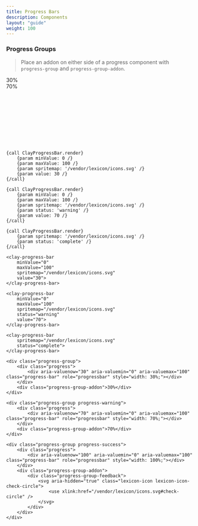 ```yaml
---
title: Progress Bars
description: Components
layout: "guide"
weight: 100
---
```


<article id="progress-groups">

### Progress Groups

> Place an addon on either side of a progress component with `progress-group` and `progress-group-addon`.

<div class="clay-site-mb">
	<div class="progress-group">
		<div class="progress">
			<div aria-valuenow="30" aria-valuemin="0" aria-valuemax="100" class="progress-bar" role="progressbar" style="width: 30%;"></div>
		</div>
		<div class="progress-group-addon">30%</div>
	</div>
</div>
<div class="clay-site-mb">
	<div class="progress-group progress-warning">
		<div class="progress">
			<div aria-valuenow="70" aria-valuemin="0" aria-valuemax="100" class="progress-bar" role="progressbar" style="width: 70%;"></div>
		</div>
		<div class="progress-group-addon">70%</div>
	</div>
</div>
<div class="clay-site-mb">
	<div class="progress-group progress-success">
		<div class="progress">
			<div aria-valuenow="100" aria-valuemin="0" aria-valuemax="100" class="progress-bar" role="progressbar" style="width: 100%;"></div>
		</div>
		<div class="progress-group-addon">
			<div class="progress-group-feedback">
				<svg aria-hidden="true" class="lexicon-icon lexicon-icon-check-circle">
					<use xlink:href="/vendor/lexicon/icons.svg#check-circle" />
				</svg>
			</div>
		</div>
	</div>
</div>

```soy
{call ClayProgressBar.render}
	{param minValue: 0 /}
	{param maxValue: 100 /}
	{param spritemap: '/vendor/lexicon/icons.svg' /}
	{param value: 30 /}
{/call}

{call ClayProgressBar.render}
	{param minValue: 0 /}
	{param maxValue: 100 /}
	{param spritemap: '/vendor/lexicon/icons.svg' /}
	{param status: 'warning' /}
	{param value: 70 /}
{/call}

{call ClayProgressBar.render}
	{param spritemap: '/vendor/lexicon/icons.svg' /}
	{param status: 'complete' /}
{/call}
```
```webcomponents
<clay-progress-bar
	minValue="0"
	maxValue="100"
	spritemap="/vendor/lexicon/icons.svg"
	value="30">
</clay-progress-bar>

<clay-progress-bar
	minValue="0"
	maxValue="100"
	spritemap="/vendor/lexicon/icons.svg"
	status="warning"
	value="70">
</clay-progress-bar>

<clay-progress-bar
	spritemap="/vendor/lexicon/icons.svg"
	status="complete">
</clay-progress-bar>
```
```text/html
<div class="progress-group">
	<div class="progress">
		<div aria-valuenow="30" aria-valuemin="0" aria-valuemax="100" class="progress-bar" role="progressbar" style="width: 30%;"></div>
	</div>
	<div class="progress-group-addon">30%</div>
</div>

<div class="progress-group progress-warning">
	<div class="progress">
		<div aria-valuenow="70" aria-valuemin="0" aria-valuemax="100" class="progress-bar" role="progressbar" style="width: 70%;"></div>
	</div>
	<div class="progress-group-addon">70%</div>
</div>

<div class="progress-group progress-success">
	<div class="progress">
		<div aria-valuenow="100" aria-valuemin="0" aria-valuemax="100" class="progress-bar" role="progressbar" style="width: 100%;"></div>
	</div>
	<div class="progress-group-addon">
		<div class="progress-group-feedback">
			<svg aria-hidden="true" class="lexicon-icon lexicon-icon-check-circle">
				<use xlink:href="/vendor/lexicon/icons.svg#check-circle" />
			</svg>
		</div>
	</div>
</div>
```

</article>
